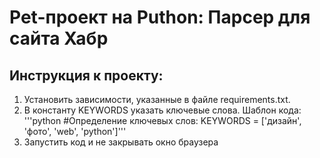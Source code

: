 # Pet-проект на Puthon: Парсер для сайта Хабр

## Инструкция к проекту:

1. Установить зависимости, указанные в файле requirements.txt.
2. В константу KEYWORDS указать ключевые слова.
   Шаблон кода:
   '''python
   #Определение ключевых слов:
   KEYWORDS = ['дизайн', 'фото', 'web', 'python']'''
3. Запустить код и не закрывать окно браузера
